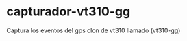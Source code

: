 capturador-vt310-gg
===================

Captura los eventos del gps clon de vt310 llamado (vt310-gg)
